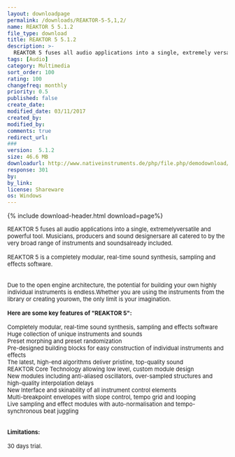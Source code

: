 ```yaml
---
layout: downloadpage
permalink: /downloads/REAKTOR-5-5,1,2/
name: REAKTOR 5 5.1.2
file_type: download
title: REAKTOR 5 5.1.2
description: >-
  REAKTOR 5 fuses all audio applications into a single, extremely versatile and powerful tool
tags: [Audio]
category: Multimedia
sort_order: 100
rating: 100
changefreq: monthly
priority: 0.5
published: false
create_date:
modified_date: 03/11/2017
created_by:
modified_by:
comments: true
redirect_url:
###
version:  5.1.2
size: 46.6 MB
downloadurl: http://www.nativeinstruments.de/php/file.php/demodownload/1552647/demos/Reaktor5_Demo_Win_Setup.zip
response: 301
by:
by_link:
license: Shareware
os: Windows
---
```


{% include download-header.html download=page%}

<p style="fix-download-text !important">
<p><font size="2"><p>REAKTOR 5 fuses all audio applications into a single, extremelyversatile and powerful tool. Musicians, producers and sound designersare all catered to by the very broad range of instruments and soundsalready included. <br />
<br />
REAKTOR 5 is a completely modular, real-time sound synthesis, sampling and effects software.<br />
<br />
<br />
Due to the open engine architecture, the potential for building your own highly individual instruments is endless.Whether you are using the instruments from the library or creating yourown, the only limit is your imagination. <br />
<br />
<span><strong>Here are some key features of "REAKTOR 5":</strong></span><br />
<br />
Completely modular, real-time sound synthesis, sampling and effects software <br />
Huge collection of unique instruments and sounds <br />
Preset morphing and preset randomization <br />
Pre-designed building blocks for easy construction of individual instruments and effects <br />
The latest, high-end algorithms deliver pristine, top-quality sound <br />
REAKTOR Core Technology allowing low level, custom module design <br />
New modules including anti-aliased oscillators, over-sampled structures and high-quality interpolation delays <br />
New Interface and skinability of all instrument control elements <br />
Multi-breakpoint envelopes with slope control, tempo grid and looping <br />
Live sampling and effect modules with auto-normalisation and tempo-synchronous beat juggling <br />
<br />
<br />
<span><strong>Limitations:</strong></span><br />
<br />
30 days trial.</p></p></p>
